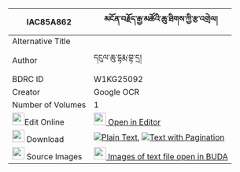 |IAC85A862|མངོན་བརྗོད་རྒྱ་མཚོའི་ཆུ་ཐིགས་ཀྱི་རྩ་འགྲེལ། 
| --- | --- 
|Alternative Title |
|Author| དངུལ་ཆུ་དྷརྨ་བྷ་དྲ།
|BDRC ID | W1KG25092
|Creator | Google OCR
|Number of Volumes| 1
|<img width="25" src="https://img.icons8.com/color/25/000000/edit-property.png">Edit Online| [<img width="25" src="https://avatars.githubusercontent.com/u/45091458?s=200&v=4"> Open in Editor](http://editor.openpecha.org/IAC85A862)
|<img width="25" src="https://img.icons8.com/fluent/48/000000/download-2.png"/>  Download | [![](https://img.icons8.com/color/20/000000/txt.png)Plain Text](https://github.com/Openpecha/IAC85A862/releases/download/v1/ngonjo_gyatso_i_chutik_kyi_tsa_plain_IAC85A862.zip), [![](https://img.icons8.com/color/20/000000/txt.png)Text with Pagination](https://github.com/Openpecha/IAC85A862/releases/download/v1/ngonjo_gyatso_i_chutik_kyi_tsa_pages_IAC85A862.zip)
|<img width="25" src="https://img.icons8.com/plasticine/100/000000/pictures-folder.png"/>  Source Images | [<img width="25" src="https://library.bdrc.io/icons/BUDA-small.svg"> Images of text file open in BUDA](https://library.bdrc.io/show/bdr:W1KG25092)